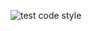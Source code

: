 ![test code style](https://github.com/shayd2110/weatherFinalProject/workflows/test%20code%20style/badge.svg)
